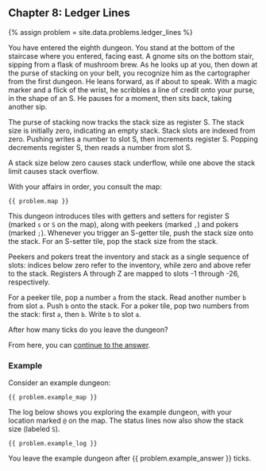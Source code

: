 ## Chapter 8: Ledger Lines

{% assign problem = site.data.problems.ledger_lines %}

You have entered the eighth dungeon. You stand at the bottom of the staircase where you entered, facing east. A gnome sits on the bottom stair, sipping from a flask of mushroom brew. As he looks up at you, then down at the purse of stacking on your belt, you recognize him as the cartographer from the first dungeon. He leans forward, as if about to speak. With a magic marker and a flick of the wrist, he scribbles a line of credit onto your purse, in the shape of an S. He pauses for a moment, then sits back, taking another sip.

The purse of stacking now tracks the stack size as register S. The stack size is initially zero, indicating an empty stack. Stack slots are indexed from zero. Pushing writes a number to slot S, then increments register S. Popping decrements register S, then reads a number from slot S.

A stack size below zero causes stack underflow, while one above the stack limit causes stack overflow.

With your affairs in order, you consult the map:

```
{{ problem.map }}
```

This dungeon introduces tiles with getters and setters for register S (marked `s` or `S`  on the map), along with peekers (marked `,`) and pokers (marked `;`). Whenever you trigger an S-getter tile, push the stack size onto the stack. For an S-setter tile, pop the stack size from the stack.

Peekers and pokers treat the inventory and stack as a single sequence of slots: indices below zero refer to the inventory, while zero and above refer to the stack. Registers A through Z are mapped to slots -1 through -26, respectively.

For a peeker tile, pop a number `a` from the stack. Read another number `b` from slot `a`. Push `b` onto the stack. For a poker tile, pop two numbers from the stack: first `a`, then `b`. Write `b` to slot `a`.

After how many ticks do you leave the dungeon?

From here, you can [continue to the answer](../../answers/chapters/08/ledger-lines.md).


### Example

Consider an example dungeon:

```
{{ problem.example_map }}
```

The log below shows you exploring the example dungeon, with your location marked `@` on the map. The status lines now also show the stack size (labeled `S`).

```
{{ problem.example_log }}
```

You leave the example dungeon after {{ problem.example_answer }} ticks.
